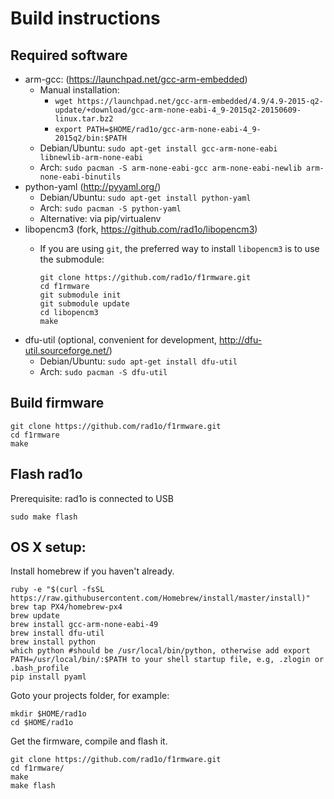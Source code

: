 # Build instructions

## Required software
* arm-gcc: (https://launchpad.net/gcc-arm-embedded)
    * Manual installation:
        * `wget https://launchpad.net/gcc-arm-embedded/4.9/4.9-2015-q2-update/+download/gcc-arm-none-eabi-4_9-2015q2-20150609-linux.tar.bz2`
        * `export PATH=$HOME/rad1o/gcc-arm-none-eabi-4_9-2015q2/bin:$PATH`
    * Debian/Ubuntu: `sudo apt-get install gcc-arm-none-eabi libnewlib-arm-none-eabi`
    * Arch: `sudo pacman -S arm-none-eabi-gcc arm-none-eabi-newlib arm-none-eabi-binutils`
* python-yaml (http://pyyaml.org/)
    * Debian/Ubuntu: `sudo apt-get install python-yaml`
    * Arch: `sudo pacman -S python-yaml`
    * Alternative: via pip/virtualenv
* libopencm3 (fork, https://github.com/rad1o/libopencm3)
    * If you are using `git`, the preferred way to install
      `libopencm3` is to use the submodule:

      ```
      git clone https://github.com/rad1o/f1rmware.git
      cd f1rmware
      git submodule init
      git submodule update
      cd libopencm3
      make
      ```
* dfu-util (optional, convenient for development, http://dfu-util.sourceforge.net/)
    * Debian/Ubuntu: `sudo apt-get install dfu-util`
    * Arch: `sudo pacman -S dfu-util`


## Build firmware

```
git clone https://github.com/rad1o/f1rmware.git
cd f1rmware
make
```


## Flash rad1o

Prerequisite: rad1o is connected to USB

```
sudo make flash
```


## OS X setup:

Install homebrew if you haven't already.

```
ruby -e "$(curl -fsSL https://raw.githubusercontent.com/Homebrew/install/master/install)"
brew tap PX4/homebrew-px4
brew update
brew install gcc-arm-none-eabi-49
brew install dfu-util
brew install python
which python #should be /usr/local/bin/python, otherwise add export PATH=/usr/local/bin/:$PATH to your shell startup file, e.g, .zlogin or .bash_profile
pip install pyaml
```

Goto your projects folder, for example:

```
mkdir $HOME/rad1o
cd $HOME/rad1o
```

Get the firmware, compile and flash it.

```
git clone https://github.com/rad1o/f1rmware.git
cd f1rmware/
make
make flash
```
